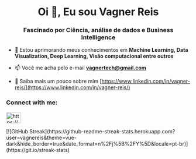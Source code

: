 <h1 align="center">Oi 👋, Eu sou Vagner Reis</h1>
<h3 align="center">Fascinado por Ciência, análise de dados e Business Intelligence</h3>

- 🌱 Estou aprimorando meus conhecimentos em **Machine Learning, Data Visualization, Deep Learning, Visão computacional entre outros**

- 📫 Você me acha pelo e-mail **vagnertech@gmail.com**

- 📄 Saiba mais um pouco sobre mim [https://www.linkedin.com/in/vagner-reis/](https://www.linkedin.com/in/vagner-reis/)

<h3 align="left">Connect with me:</h3>
<p align="left">
<a href="https://linkedin.com/in/https://www.linkedin.com/in/vagner-reis/" target="blank"><img align="center" src="https://raw.githubusercontent.com/rahuldkjain/github-profile-readme-generator/master/src/images/icons/Social/linked-in-alt.svg" alt="https://www.linkedin.com/in/vagner-reis/" height="30" width="40" /></a>
</p>
[![GitHub Streak](https://github-readme-streak-stats.herokuapp.com?user=vagnereis&theme=vue-dark&hide_border=true&date_format=n%2Fj%5B%2FY%5D&locale=pt-br)](https://git.io/streak-stats)
